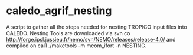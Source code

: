 # caledo_agrif_nesting

A script to gather all the steps needed for nesting TROPICO input files into CALEDO.
Nesting Tools are downloaded via svn co http://forge.ipsl.jussieu.fr/nemo/svn/NEMO/releases/release-4.0/ and compiled on cal1 ./maketools -m meom_ifort -n NESTING.
